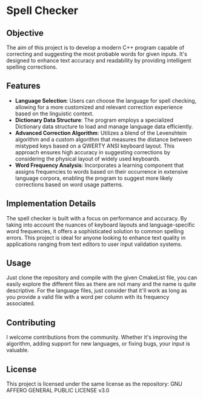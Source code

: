 # Spell Checker

## Objective

The aim of this project is to develop a modern C++ program capable of correcting and suggesting the most probable words for given inputs. It's designed to enhance text accuracy and readability by providing intelligent spelling corrections.

## Features

- **Language Selection**: Users can choose the language for spell checking, allowing for a more customized and relevant correction experience based on the linguistic context.
- **Dictionary Data Structure**: The program employs a specialized Dictionary data structure to load and manage language data efficiently.
- **Advanced Correction Algorithm**: Utilizes a blend of the Levenshtein algorithm and a custom algorithm that measures the distance between mistyped keys based on a QWERTY ANSI keyboard layout. This approach ensures high accuracy in suggesting corrections by considering the physical layout of widely used keyboards.
- **Word Frequency Analysis**: Incorporates a learning component that assigns frequencies to words based on their occurrence in extensive language corpora, enabling the program to suggest more likely corrections based on word usage patterns.

## Implementation Details

The spell checker is built with a focus on performance and accuracy. By taking into account the nuances of keyboard layouts and language-specific word frequencies, it offers a sophisticated solution to common spelling errors. This project is ideal for anyone looking to enhance text quality in applications ranging from text editors to user input validation systems.

## Usage

Just clone the repository and compile with the given CmakeList file, you can easily explore the different files as there are not many and the name is quite descriptive. For the language files, just consider that it'll work as long as
you provide a valid file with a word per column with its frequency associated.

## Contributing

I welcome contributions from the community. Whether it's improving the algorithm, adding support for new languages, or fixing bugs, your input is valuable.

## License

This project is licensed under the same license as the repository: GNU AFFERO GENERAL PUBLIC LICENSE v3.0

